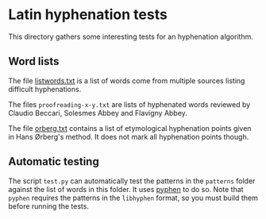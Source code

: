 # Latin hyphenation tests

This directory gathers some interesting tests for an hyphenation algorithm.

## Word lists

The file [listwords.txt](listwords.txt) is a list of words come from multiple sources listing difficult hyphenations.

The files `proofreading-x-y.txt` are lists of hyphenated words reviewed by Claudio Beccari, Solesmes Abbey and Flavigny Abbey.

The file [orberg.txt](orberg.txt) contains a list of etymological hyphenation points given in Hans Ørberg's method. It does not mark all hyphenation points though.

## Automatic testing

The script `test.py` can automatically test the patterns in the `patterns` folder against the list of words in this folder. It uses [pyphen](http://pyphen.org/) to do so. Note that `pyphen` requires the patterns in the `libhyphen` format, so you must build them before running the tests.